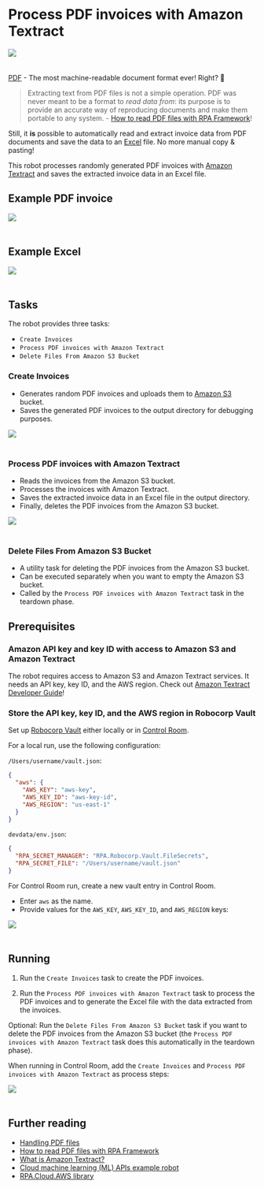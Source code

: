 # Process PDF invoices with Amazon Textract

<img src="images/pdf-textract-excel.png" style="margin-bottom:20px">

[PDF](https://en.wikipedia.org/wiki/PDF) - The most machine-readable document format ever! Right? 🙈

> Extracting text from PDF files is not a simple operation. PDF was never meant to be a format to _read data from_: its purpose is to provide an accurate way of reproducing documents and make them portable to any system. - [How to read PDF files with RPA Framework](https://robocorp.com/docs/development-guide/pdf/how-to-read-pdf-files)!

Still, it **is** possible to automatically read and extract invoice data from PDF documents and save the data to an [Excel](https://en.wikipedia.org/wiki/Microsoft_Excel) file. No more manual copy & pasting!

This robot processes randomly generated PDF invoices with [Amazon Textract](https://aws.amazon.com/textract/) and saves the extracted invoice data in an Excel file.

## Example PDF invoice

<img src="images/example-pdf-invoice.png" style="margin-bottom:20px">

## Example Excel

<img src="images/example-excel.png" style="margin-bottom:20px">

## Tasks

The robot provides three tasks:

- `Create Invoices`
- `Process PDF invoices with Amazon Textract`
- `Delete Files From Amazon S3 Bucket`

### Create Invoices

- Generates random PDF invoices and uploads them to [Amazon S3](https://aws.amazon.com/s3/) bucket.
- Saves the generated PDF invoices to the output directory for debugging purposes.

<img src="images/example-run-artifacts.png" style="margin-bottom:20px">

### Process PDF invoices with Amazon Textract

- Reads the invoices from the Amazon S3 bucket.
- Processes the invoices with Amazon Textract.
- Saves the extracted invoice data in an Excel file in the output directory.
- Finally, deletes the PDF invoices from the Amazon S3 bucket.

<img src="images/example-run-artifacts-excel.png" style="margin-bottom:20px">

### Delete Files From Amazon S3 Bucket

- A utility task for deleting the PDF invoices from the Amazon S3 bucket.
- Can be executed separately when you want to empty the Amazon S3 bucket.
- Called by the `Process PDF invoices with Amazon Textract` task in the teardown phase.

## Prerequisites

### Amazon API key and key ID with access to Amazon S3 and Amazon Textract

The robot requires access to Amazon S3 and Amazon Textract services. It needs an API key, key ID, and the AWS region. Check out [Amazon Textract Developer Guide](https://docs.aws.amazon.com/textract/latest/dg/what-is.html)!

### Store the API key, key ID, and the AWS region in Robocorp Vault

Set up [Robocorp Vault](https://robocorp.com/docs/development-guide/variables-and-secrets/vault) either locally or in [Control Room](https://robocorp.com/docs/control-room).

For a local run, use the following configuration:

`/Users/username/vault.json`:

```json
{
  "aws": {
    "AWS_KEY": "aws-key",
    "AWS_KEY_ID": "aws-key-id",
    "AWS_REGION": "us-east-1"
  }
}
```

`devdata/env.json`:

```json
{
  "RPA_SECRET_MANAGER": "RPA.Robocorp.Vault.FileSecrets",
  "RPA_SECRET_FILE": "/Users/username/vault.json"
}
```

For Control Room run, create a new vault entry in Control Room.

- Enter `aws` as the name.
- Provide values for the `AWS_KEY`, `AWS_KEY_ID`, and `AWS_REGION` keys:

<img src="images/control-room-vault.png" style="margin-bottom:20px">

## Running

1. Run the `Create Invoices` task to create the PDF invoices.

2. Run the `Process PDF invoices with Amazon Textract` task to process the PDF invoices and to generate the Excel file with the data extracted from the invoices.

Optional: Run the `Delete Files From Amazon S3 Bucket` task if you want to delete the PDF invoices from the Amazon S3 bucket (the `Process PDF invoices with Amazon Textract` task does this automatically in the teardown phase).

When running in Control Room, add the `Create Invoices` and `Process PDF invoices with Amazon Textract` as process steps:

<img src="images/control-room-process-steps.png" style="margin-bottom:20px">

## Further reading

- [Handling PDF files](https://robocorp.com/docs/development-guide/pdf)
- [How to read PDF files with RPA Framework](https://robocorp.com/docs/development-guide/pdf/how-to-read-pdf-files)
- [What is Amazon Textract?](https://docs.aws.amazon.com/textract/latest/dg/what-is.html)
- [Cloud machine learning (ML) APIs example robot](https://robocorp.com/docs/development-guide/ai-machine-learning/cloud-machine-learning-apis)
- [RPA.Cloud.AWS library](https://robocorp.com/docs/libraries/rpa-framework/rpa-cloud-aws)
